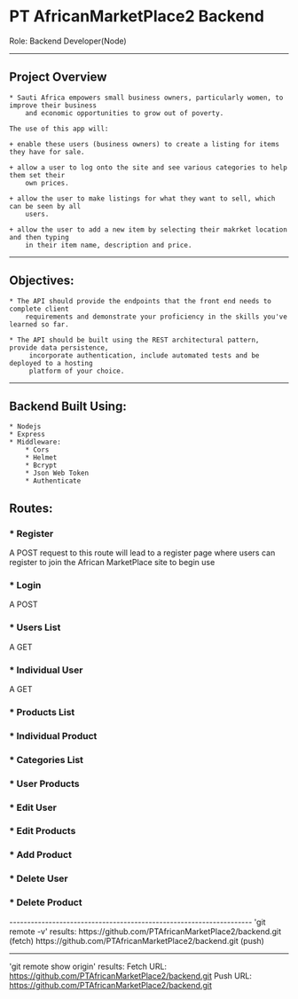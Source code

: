 <h1>PT AfricanMarketPlace2 Backend</h1>
<p>  Role: Backend Developer(Node)</p>

---------------------------------------------------------------

<h2> Project Overview</h2>

    * Sauti Africa empowers small business owners, particularly women, to improve their business 
        and economic opportunities to grow out of poverty.

    The use of this app will:

    + enable these users (business owners) to create a listing for items they have for sale.

    + allow a user to log onto the site and see various categories to help them set their 
        own prices.

    + allow the user to make listings for what they want to sell, which can be seen by all 
        users.

    + allow the user to add a new item by selecting their makrket location and then typing 
        in their item name, description and price.

---------------------------------------------------------------

<h2> Objectives:</h2>

    * The API should provide the endpoints that the front end needs to complete client 
        requirements and demonstrate your proficiency in the skills you've learned so far.

    * The API should be built using the REST architectural pattern, provide data persistence,
         incorporate authentication, include automated tests and be deployed to a hosting 
         platform of your choice.

---------------------------------------------------------------


<h2> Backend Built Using: </h2>

    * Nodejs
    * Express
    * Middleware:
        * Cors
        * Helmet
        * Bcrypt
        * Json Web Token
        * Authenticate

<h2> Routes: </h2>
    <h3> * Register </h3>
        A POST request to this route will lead to a register page where users can register to join the African MarketPlace site to begin use
    <h3> * Login </h3>
        A POST
    <h3> * Users List </h3>
        A GET
    <h3> * Individual User </h3>
    A GET
    <h3> * Products List </h3>
    <h3> * Individual Product </h3>
    <h3> * Categories List </h3>
    <h3> * User Products </h3>
    <h3> * Edit User </h3>
    <h3> * Edit Products </h3>
    <h3> * Add Product </h3>
    <h3> * Delete User </h3>
    <h3> * Delete Product </h3>
  --------------------------------------------------------------------
    'git remote -v' results:
  https://github.com/PTAfricanMarketPlace2/backend.git (fetch)
  https://github.com/PTAfricanMarketPlace2/backend.git (push)

  ----------------------------------------------------------------------
  'git remote show origin' results:
  Fetch URL: https://github.com/PTAfricanMarketPlace2/backend.git
  Push  URL: https://github.com/PTAfricanMarketPlace2/backend.git
   